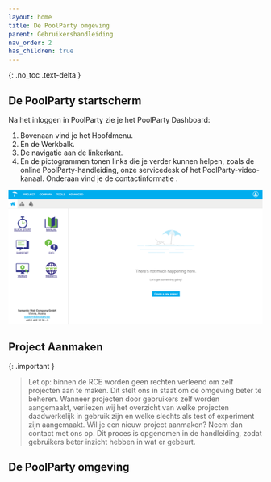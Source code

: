 ```yaml
---
layout: home
title: De PoolParty omgeving
parent: Gebruikershandleiding
nav_order: 2
has_children: true
---
```

{: .no_toc .text-delta }

## De PoolParty startscherm

Na het inloggen in PoolParty zie je het PoolParty Dashboard:
1. Bovenaan vind je het Hoofdmenu.
2. En de Werkbalk.
3. De navigatie aan de linkerkant.
4. En de pictogrammen tonen links die je verder kunnen helpen, zoals de online PoolParty-handleiding, onze servicedesk of het PoolParty-video-kanaal. Onderaan vind je de contactinformatie .


<div id="overlay" style="display: none; position: fixed; top: 0; left: 0; width: 100%; height: 100%; background: rgba(0, 0, 0, 0.8); justify-content: center; align-items: center; z-index: 1000;">
    <img id="zoomImage" src="inlog_deel3.png" alt="Project Image" style="max-width: 90%; max-height: 90%; cursor: zoom-out;" onclick="closeZoom()" />
</div>
<img src="inlog_deel3.png" alt="Project Image" style="width: 800px; cursor: zoom-in;" onclick="openZoom()" />

## Project Aanmaken

{: .important }
> Let op: binnen de RCE worden geen rechten verleend om zelf projecten aan te maken. Dit stelt ons in staat om de omgeving beter te beheren.
> Wanneer projecten door gebruikers zelf worden aangemaakt, verliezen wij het overzicht van welke projecten daadwerkelijk in gebruik zijn en welke slechts als test of experiment zijn aangemaakt.
> Wil je een nieuw project aanmaken? Neem dan contact met ons op. Dit proces is opgenomen in de handleiding, zodat gebruikers beter inzicht hebben in wat er gebeurt.

## De PoolParty omgeving



<script>
function openZoom() {
    const overlay = document.getElementById('overlay');
    overlay.style.display = 'flex';
}

function closeZoom() {
    const overlay = document.getElementById('overlay');
    overlay.style.display = 'none';
}
</script>



